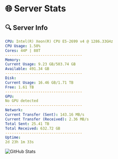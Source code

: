# 🌐 Server Stats
## 🔍 Server Info
```yaml
CPU: Intel(R) Xeon(R) CPU E5-2699 v4 @ 1286.33GHz
CPU Usage: 1.50%
Cores: 44P | 88T
-----------------------------------
Memory:
Current Usage: 9.23 GB/503.74 GB
Available: 491.34 GB
-----------------------------------
Disk:
Current Usage: 16.46 GB/1.71 TB
Free: 1.61 TB
-----------------------------------
GPU:
No GPU detected
-----------------------------------
Network:
Current Transfer (Sent): 143.16 MB/s
Current Transfer (Received): 2.36 MB/s
Total Sent: 25.41 TB
Total Received: 632.72 GB
-----------------------------------
Uptime:
2d 23h 1m 33s
```
![GitHub Stats](https://img.shields.io/badge/Updated-2025-02-10_21:44:51-blue)